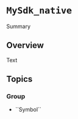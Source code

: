 # ``MySdk_native``

<!--@START_MENU_TOKEN@-->Summary<!--@END_MENU_TOKEN@-->

## Overview

Text

## Topics

### <!--@START_MENU_TOKEN@-->Group<!--@END_MENU_TOKEN@-->

- <!--@START_MENU_TOKEN@-->``Symbol``<!--@END_MENU_TOKEN@-->
